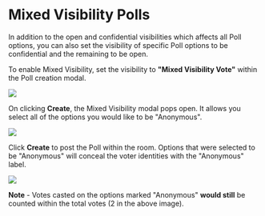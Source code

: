 # Mixed Visibility Polls

In addition to the open and confidential visibilities which affects all Poll options, you can also set the visibility of specific Poll options to be confidential and the remaining to be open.

To enable Mixed Visibility, set the visibility to **"Mixed Visibility Vote"** within the Poll creation modal.

![](../../../../../.gitbook/assets/poll\_mixed\_visibility\_1.jpg)

On clicking **Create**, the Mixed Visibility modal pops open. It allows you select all of the options you would like to be "Anonymous".

![](../../../../../.gitbook/assets/poll\_mixed\_visibility\_2.jpg)

Click **Create** to post the Poll within the room. Options that were selected to be "Anonymous" will conceal the voter identities with the "Anonymous" label.

![](../../../../../.gitbook/assets/poll\_mixed\_visibility\_3.jpg)

**Note** - Votes casted on the options marked "Anonymous" **would still** be counted within the total votes (2 in the above image).
